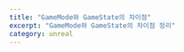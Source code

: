 ```yaml
---
title: "GameMode와 GameState의 차이점"
excerpt: "GameMode와 GameState의 차이점 정리"
category: unreal
---
```



<!--stackedit_data:
eyJoaXN0b3J5IjpbLTc2ODAwODM0OV19
-->